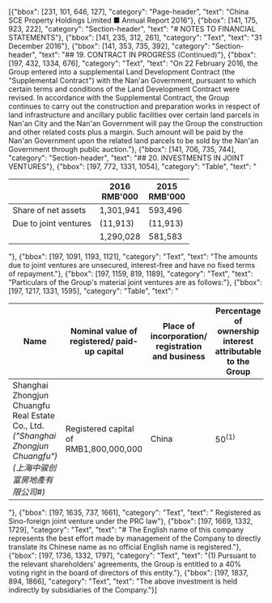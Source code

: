 [{"bbox": [231, 101, 646, 127], "category": "Page-header", "text": "China SCE Property Holdings Limited ■ Annual Report 2016"}, {"bbox": [141, 175, 923, 222], "category": "Section-header", "text": "# NOTES TO FINANCIAL STATEMENTS"}, {"bbox": [141, 235, 312, 261], "category": "Text", "text": "31 December 2016"}, {"bbox": [141, 353, 735, 392], "category": "Section-header", "text": "## 19. CONTRACT IN PROGRESS (Continued)"}, {"bbox": [197, 432, 1334, 676], "category": "Text", "text": "On 22 February 2016, the Group entered into a supplemental Land Development Contract (the \"Supplemental Contract\") with the Nan'an Government, pursuant to which certain terms and conditions of the Land Development Contract were revised. In accordance with the Supplemental Contract, the Group continues to carry out the construction and preparation works in respect of land infrastructure and ancillary public facilities over certain land parcels in Nan'an City and the Nan'an Government will pay the Group the construction and other related costs plus a margin. Such amount will be paid by the Nan'an Government upon the related land parcels to be sold by the Nan'an Government through public auction."}, {"bbox": [141, 706, 735, 744], "category": "Section-header", "text": "## 20. INVESTMENTS IN JOINT VENTURES"}, {"bbox": [197, 772, 1331, 1054], "category": "Table", "text": "<table><thead><tr><th></th><th>2016<br>RMB'000</th><th>2015<br>RMB'000</th></tr></thead><tbody><tr><td>Share of net assets</td><td>1,301,941</td><td>593,496</td></tr><tr><td>Due to joint ventures</td><td>(11,913)</td><td>(11,913)</td></tr><tr><td></td><td>1,290,028</td><td>581,583</td></tr></tbody></table>"}, {"bbox": [197, 1091, 1193, 1121], "category": "Text", "text": "The amounts due to joint ventures are unsecured, interest-free and have no fixed terms of repayment."}, {"bbox": [197, 1159, 819, 1189], "category": "Text", "text": "Particulars of the Group's material joint ventures are as follows:"}, {"bbox": [197, 1217, 1331, 1595], "category": "Table", "text": "<table><thead><tr><th>Name</th><th>Nominal value of registered/ paid-up capital</th><th>Place of incorporation/ registration and business</th><th>Percentage of ownership interest attributable to the Group</th><th>Principal activities</th></tr></thead><tbody><tr><td>Shanghai Zhongjun Chuangfu Real Estate Co., Ltd. *<br>(\"Shanghai Zhongjun Chuangfu\")<br>(上海中骏创富房地產有限公司#)</td><td>Registered capital of RMB1,800,000,000</td><td>China</td><td>50<sup>(1)</sup></td><td>Property development and property investment</td></tr></tbody></table>"}, {"bbox": [197, 1635, 737, 1661], "category": "Text", "text": "* Registered as Sino-foreign joint venture under the PRC law"}, {"bbox": [197, 1669, 1332, 1729], "category": "Text", "text": "# The English name of this company represents the best effort made by management of the Company to directly translate its Chinese name as no official English name is registered."}, {"bbox": [197, 1736, 1332, 1797], "category": "Text", "text": "(1) Pursuant to the relevant shareholders' agreements, the Group is entitled to a 40% voting right in the board of directors of this entity."}, {"bbox": [197, 1837, 894, 1866], "category": "Text", "text": "The above investment is held indirectly by subsidiaries of the Company."}]